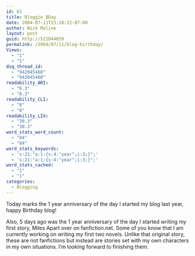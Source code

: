 ```yaml
---
id: 61
title: Bloggie BDay
date: 2004-07-11T23:28:12-07:00
author: Nick Moline
layout: post
guid: http://521044659
permalink: /2004/07/11/blog-birthday/
Views:
  - "1"
  - "1"
dsq_thread_id:
  - "942045460"
  - "942045460"
readability_ARI:
  - "6.3"
  - "6.3"
readability_CLI:
  - "8"
  - "8"
readability_LIX:
  - "30.3"
  - "30.3"
word_stats_word_count:
  - "84"
  - "84"
word_stats_keywords:
  - 's:21:"a:1:{s:4:"year";i:3;}";'
  - 's:21:"a:1:{s:4:"year";i:3;}";'
word_stats_cached:
  - "1"
  - "1"
categories:
  - Blogging
---
```

Today marks the 1 year anniversary of the day I started my blog last year, happy Birthday blog!

Also, 5 days ago was the 1 year anniversary of the day I started writing my first story, Miles Apart over on fanfiction.net. Some of you know that I am currently working on writing my first two novels. Unlike that original story, these are not fanfictions but instead are stories set with my own characters in my own situations. I&#8217;m looking forward to finishing them.